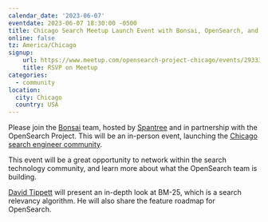 ```yaml
---
calendar_date: '2023-06-07'
eventdate: 2023-06-07 18:30:00 -0500
title: Chicago Search Meetup Launch Event with Bonsai, OpenSearch, and Spantree
online: false
tz: America/Chicago
signup:
    url: https://www.meetup.com/opensearch-project-chicago/events/293331344
    title: RSVP on Meetup
categories:
  - community
location:
  city: Chicago
  country: USA
---
```


Please join the [Bonsai](http://bonsai.io/) team, hosted by [Spantree](https://spantree.net/) and in partnership with the OpenSearch Project. This will be an in-person event, launching the [Chicago search engineer community](https://www.meetup.com/opensearch-project-chicago/).

This event will be a great opportunity to network within the search technology community, and learn more about what the OpenSearch team is building.

[David Tippett](https://twitter.com/dtaivpp) will present an in-depth look at BM-25, which is a search relevancy algorithm. He will also share the feature roadmap for OpenSearch.
